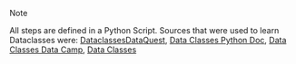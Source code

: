 > [!NOTE]
> All steps are defined in a Python Script.
> Sources that were used to learn Dataclasses were:
> [DataclassesDataQuest](https://www.dataquest.io/blog/how-to-use-python-data-classes/), [Data Classes Python Doc](https://docs.python.org/3/library/dataclasses.html), [Data Classes Data Camp](https://www.datacamp.com/tutorial/python-data-classes), [Data Classes](https://www.geeksforgeeks.org/data-classes-in-python-an-introduction/)


